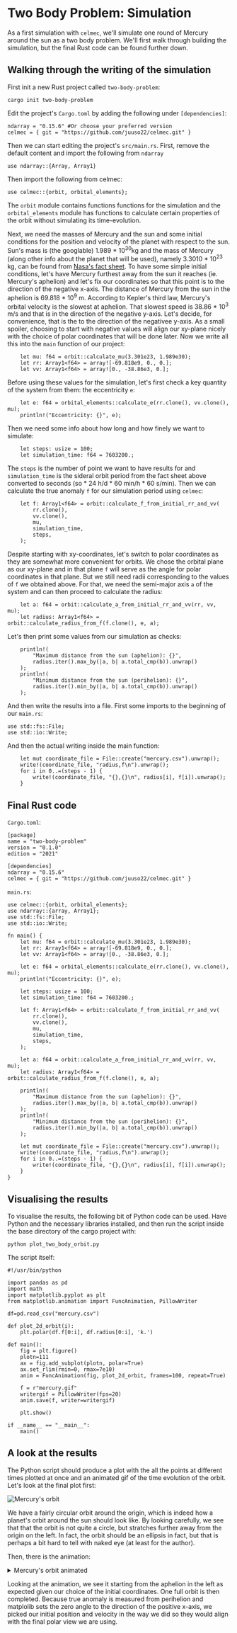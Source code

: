 # Two Body Problem: Simulation

As a first simulation with `celmec`, we'll simulate one round of Mercury around the sun as a two body problem. We'll first walk through building the simulation, but the final Rust code can be found further down.

## Walking through the writing of the simulation

First init a new Rust project called `two-body-problem`:

```
cargo init two-body-problem
```

Edit the project's `Cargo.toml` by adding the following under `[dependencies]`:

```
ndarray = "0.15.6" #Or choose your preferred version
celmec = { git = "https://github.com/juuso22/celmec.git" }
```

Then we can start editing the project's `src/main.rs`. First, remove the default content and import the following from `ndarray` 

```
use ndarray::{Array, Array1}
```

Then import the following from celmec:

```
use celmec::{orbit, orbital_elements};
```

The `orbit` module contains functions functions for the simulation and the `orbital_elements` module has functions to calculate certain properties of the orbit without simulating its time-evolution.

Next, we need the masses of Mercury and the sun and some initial conditions for the position and velocity of the planet with respect to the sun. Sun's mass is (the googlable) 1.989 * 10<sup>30</sup>kg and the mass of Mercury (along other info about the planet that will be used), namely 3.3010 * 10<sup>23</sup> kg, can be found from [Nasa's fact sheet](https://nssdc.gsfc.nasa.gov/planetary/factsheet/mercuryfact.html). To have some simple initial conditions, let's have Mercury furthest away from the sun it reaches (ie. Mercury's aphelion) and let's fix our coordinates so that this point is to the direction of the negative x-axis. The distance of Mercury from the sun in the aphelion is 69.818 * 10<sup>9</sup> m. According to Kepler's third law, Mercury's orbital velocity is the slowest at aphelion. That slowest speed is 38.86 * 10<sup>3</sup> m/s and that is in the direction of the negative y-axis. Let's decide, for convenience, that is the to the direction of the negativee y-axis. As a small spoiler, choosing to start with negative values will align our xy-plane nicely with the choice of polar coordinates that will be done later. Now we write all this into the `main` function of our project:

```
    let mu: f64 = orbit::calculate_mu(3.301e23, 1.989e30);
    let rr: Array1<f64> = array![-69.818e9, 0., 0.];
    let vv: Array1<f64> = array![0., -38.86e3, 0.];
```

Before using these values for the simulation, let's first check a key quantity of the system from them: the eccentricity `e`:

```
    let e: f64 = orbital_elements::calculate_e(rr.clone(), vv.clone(), mu);
    println!("Eccentricity: {}", e);
```

Then we need some info about how long and how finely we want to simulate:

```
    let steps: usize = 100;
    let simulation_time: f64 = 7603200.;
```

The `steps` is the number of point we want to have results for and `simulation_time` is the sideral orbit period from the fact sheet above converted to seconds (so * 24 h/d * 60 min/h * 60 s/min). Then we can calculate the true anomaly `f` for our simulation period using `celmec`:

```
    let f: Array1<f64> = orbit::calculate_f_from_initial_rr_and_vv(
        rr.clone(),
        vv.clone(),
        mu,
        simulation_time,
        steps,
    );

```

Despite starting with xy-coordinates, let's switch to polar coordinates as they are somewhat more convenient for orbits. We chose the orbital plane as our xy-plane and in that plane `f` will serve as the angle for polar coordinates in that plane. But we still need radii corresponding to the values of `f` we obtained above. For that, we need the semi-major axis `a` of the system and can then proceed to calculate the radius:

```
    let a: f64 = orbit::calculate_a_from_initial_rr_and_vv(rr, vv, mu);
    let radius: Array1<f64> = orbit::calculate_radius_from_f(f.clone(), e, a);
```

Let's then print some values from our simulation as checks:

```
    println!(
        "Maximum distance from the sun (aphelion): {}",
        radius.iter().max_by(|a, b| a.total_cmp(b)).unwrap()
    );
    println!(
        "Minimum distance from the sun (perihelion): {}",
        radius.iter().min_by(|a, b| a.total_cmp(b)).unwrap()
    );
```

And then write the results into a file. First some imports to the beginning of our `main.rs`:

```
use std::fs::File;
use std::io::Write;
```

And then the actual writing inside the main function:

```
    let mut coordinate_file = File::create("mercury.csv").unwrap();
    write!(coordinate_file, "radius,f\n").unwrap();
    for i in 0..=(steps - 1) {
        write!(coordinate_file, "{},{}\n", radius[i], f[i]).unwrap();
    }
```

## Final Rust code

`Cargo.toml`:

```
[package]
name = "two-body-problem"
version = "0.1.0"
edition = "2021"

[dependencies]
ndarray = "0.15.6"
celmec = { git = "https://github.com/juuso22/celmec.git" }
```

`main.rs`:

```
use celmec::{orbit, orbital_elements};
use ndarray::{array, Array1};
use std::fs::File;
use std::io::Write;

fn main() {
    let mu: f64 = orbit::calculate_mu(3.301e23, 1.989e30);
    let rr: Array1<f64> = array![-69.818e9, 0., 0.];
    let vv: Array1<f64> = array![0., -38.86e3, 0.];

    let e: f64 = orbital_elements::calculate_e(rr.clone(), vv.clone(), mu);
    println!("Eccentricity: {}", e);

    let steps: usize = 100;
    let simulation_time: f64 = 7603200.;

    let f: Array1<f64> = orbit::calculate_f_from_initial_rr_and_vv(
        rr.clone(),
        vv.clone(),
        mu,
        simulation_time,
        steps,
    );

    let a: f64 = orbit::calculate_a_from_initial_rr_and_vv(rr, vv, mu);
    let radius: Array1<f64> = orbit::calculate_radius_from_f(f.clone(), e, a);

    println!(
        "Maximum distance from the sun (aphelion): {}",
        radius.iter().max_by(|a, b| a.total_cmp(b)).unwrap()
    );
    println!(
        "Minimum distance from the sun (perihelion): {}",
        radius.iter().min_by(|a, b| a.total_cmp(b)).unwrap()
    );

    let mut coordinate_file = File::create("mercury.csv").unwrap();
    write!(coordinate_file, "radius,f\n").unwrap();
    for i in 0..=(steps - 1) {
        write!(coordinate_file, "{},{}\n", radius[i], f[i]).unwrap();
    }
}
```

## Visualising the results

To visualise the results, the following bit of Python code can be used. Have Python and the necessary libraries installed, and then run the script inside the base directory of the cargo project with:

```
python plot_two_body_orbit.py
```

The script itself:

```
#!/usr/bin/python

import pandas as pd
import math
import matplotlib.pyplot as plt
from matplotlib.animation import FuncAnimation, PillowWriter

df=pd.read_csv("mercury.csv")

def plot_2d_orbit(i):
    plt.polar(df.f[0:i], df.radius[0:i], 'k.')

def main():
    fig = plt.figure()
    plotn=111
    ax = fig.add_subplot(plotn, polar=True)
    ax.set_rlim(rmin=0, rmax=7e10)
    anim = FuncAnimation(fig, plot_2d_orbit, frames=100, repeat=True)
    
    f = r"mercury.gif"
    writergif = PillowWriter(fps=20)
    anim.save(f, writer=writergif)

    plt.show()

if __name__ == "__main__":
    main()
```

## A look at the results

The Python script should produce a plot with the all the points at different times plotted at once and an animated gif of the time evolution of the orbit. Let's look at the final plot first:

![Mercury's orbit](images/mercury.png)

We have a fairly circular orbit around the origin, which is indeed how a planet's orbit around the sun should look like. By looking carefully, we see that that the orbit is not quite a circle, but stratches further away from the origin on the left. In fact, the orbit should be an ellipsis in fact, but that is perhaps a bit hard to tell with naked eye (at least for the author).

Then, there is the animation:

<details>
  <summary>Mercury's orbit animated</summary>
  
  ![Mercury's orbit animated](images/mercury.gif)
  
</details>


Looking at the animation, we see it starting from the aphelion in the left as expected given our choice of the initial coordinates. One full orbit is then completed. Because true anomaly is measured from perihelion and matplolib sets the zero angle to the direction of the positive x-axis, we picked our initial position and velocity in the way we did so they would align with the final polar view we are using.
